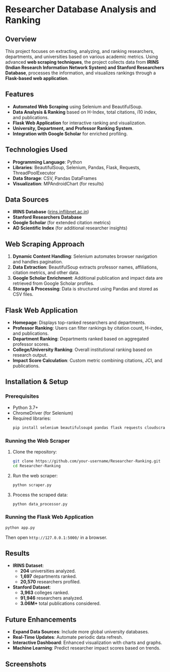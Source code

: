 # Researcher Database Analysis and Ranking

## Overview
This project focuses on extracting, analyzing, and ranking researchers, departments, and universities based on various academic metrics. Using advanced **web scraping techniques**, the project collects data from **IRINS (Indian Research Information Network System) and Stanford Researchers Database**, processes the information, and visualizes rankings through a **Flask-based web application**.

## Features
- **Automated Web Scraping** using Selenium and BeautifulSoup.
- **Data Analysis & Ranking** based on H-Index, total citations, i10 index, and publications.
- **Flask Web Application** for interactive ranking and visualization.
- **University, Department, and Professor Ranking System**.
- **Integration with Google Scholar** for enriched profiling.

## Technologies Used
- **Programming Language**: Python
- **Libraries**: BeautifulSoup, Selenium, Pandas, Flask, Requests, ThreadPoolExecutor
- **Data Storage**: CSV, Pandas DataFrames
- **Visualization**: MPAndroidChart (for results)

## Data Sources
- **IRINS Database** ([irins.inflibnet.ac.in](https://irins.inflibnet.ac.in/))
- **Stanford Researchers Database**
- **Google Scholar** (for extended citation metrics)
- **AD Scientific Index** (for additional researcher insights)

## Web Scraping Approach
1. **Dynamic Content Handling**: Selenium automates browser navigation and handles pagination.
2. **Data Extraction**: BeautifulSoup extracts professor names, affiliations, citation metrics, and other data.
3. **Google Scholar Enrichment**: Additional publication and impact data are retrieved from Google Scholar profiles.
4. **Storage & Processing**: Data is structured using Pandas and stored as CSV files.

## Flask Web Application
- **Homepage**: Displays top-ranked researchers and departments.
- **Professor Ranking**: Users can filter rankings by citation count, H-index, and publications.
- **Department Ranking**: Departments ranked based on aggregated professor scores.
- **College/University Ranking**: Overall institutional ranking based on research output.
- **Impact Score Calculation**: Custom metric combining citations, JCI, and publications.

## Installation & Setup
### Prerequisites
- Python 3.7+
- ChromeDriver (for Selenium)
- Required libraries:
  ```sh
  pip install selenium beautifulsoup4 pandas flask requests cloudscraper
  ```

### Running the Web Scraper
1. Clone the repository:
   ```sh
   git clone https://github.com/your-username/Researcher-Ranking.git
   cd Researcher-Ranking
   ```
2. Run the web scraper:
   ```sh
   python scraper.py
   ```
3. Process the scraped data:
   ```sh
   python data_processor.py
   ```

### Running the Flask Web Application
```sh
python app.py
```
Then open `http://127.0.0.1:5000/` in a browser.

## Results
- **IRINS Dataset**:
  - **204** universities analyzed.
  - **1,697** departments ranked.
  - **20,570** researchers profiled.
- **Stanford Dataset**:
  - **3,963** colleges ranked.
  - **91,946** researchers analyzed.
  - **3.06M+** total publications considered.

## Future Enhancements
- **Expand Data Sources**: Include more global university databases.
- **Real-Time Updates**: Automate periodic data refresh.
- **Interactive Dashboard**: Enhanced visualization with charts and graphs.
- **Machine Learning**: Predict researcher impact scores based on trends.

## Screenshots


